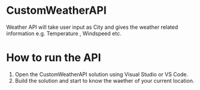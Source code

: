 # CustomWeatherAPI
Weather API will take user input as City and gives the weather related information e.g. Temperature , Windspeed etc.

# How to run the API
1. Open the CustomWeatherAPI solution using Visual Studio or VS Code.
2. Build the solution and start to know the waether of your current location.
